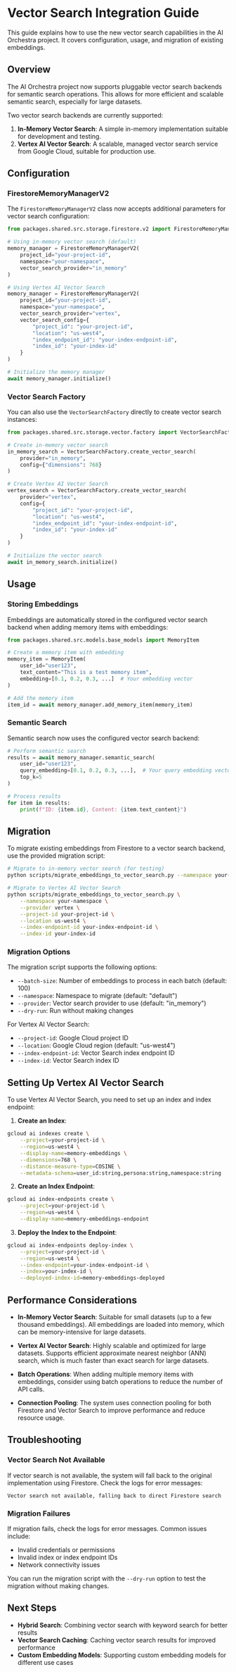 # Vector Search Integration Guide

This guide explains how to use the new vector search capabilities in the AI Orchestra project. It covers configuration, usage, and migration of existing embeddings.

## Overview

The AI Orchestra project now supports pluggable vector search backends for semantic search operations. This allows for more efficient and scalable semantic search, especially for large datasets.

Two vector search backends are currently supported:

1. **In-Memory Vector Search**: A simple in-memory implementation suitable for development and testing.
2. **Vertex AI Vector Search**: A scalable, managed vector search service from Google Cloud, suitable for production use.

## Configuration

### FirestoreMemoryManagerV2

The `FirestoreMemoryManagerV2` class now accepts additional parameters for vector search configuration:

```python
from packages.shared.src.storage.firestore.v2 import FirestoreMemoryManagerV2

# Using in-memory vector search (default)
memory_manager = FirestoreMemoryManagerV2(
    project_id="your-project-id",
    namespace="your-namespace",
    vector_search_provider="in_memory"
)

# Using Vertex AI Vector Search
memory_manager = FirestoreMemoryManagerV2(
    project_id="your-project-id",
    namespace="your-namespace",
    vector_search_provider="vertex",
    vector_search_config={
        "project_id": "your-project-id",
        "location": "us-west4",
        "index_endpoint_id": "your-index-endpoint-id",
        "index_id": "your-index-id"
    }
)

# Initialize the memory manager
await memory_manager.initialize()
```

### Vector Search Factory

You can also use the `VectorSearchFactory` directly to create vector search instances:

```python
from packages.shared.src.storage.vector.factory import VectorSearchFactory

# Create in-memory vector search
in_memory_search = VectorSearchFactory.create_vector_search(
    provider="in_memory",
    config={"dimensions": 768}
)

# Create Vertex AI Vector Search
vertex_search = VectorSearchFactory.create_vector_search(
    provider="vertex",
    config={
        "project_id": "your-project-id",
        "location": "us-west4",
        "index_endpoint_id": "your-index-endpoint-id",
        "index_id": "your-index-id"
    }
)

# Initialize the vector search
await in_memory_search.initialize()
```

## Usage

### Storing Embeddings

Embeddings are automatically stored in the configured vector search backend when adding memory items with embeddings:

```python
from packages.shared.src.models.base_models import MemoryItem

# Create a memory item with embedding
memory_item = MemoryItem(
    user_id="user123",
    text_content="This is a test memory item",
    embedding=[0.1, 0.2, 0.3, ...]  # Your embedding vector
)

# Add the memory item
item_id = await memory_manager.add_memory_item(memory_item)
```

### Semantic Search

Semantic search now uses the configured vector search backend:

```python
# Perform semantic search
results = await memory_manager.semantic_search(
    user_id="user123",
    query_embedding=[0.1, 0.2, 0.3, ...],  # Your query embedding vector
    top_k=5
)

# Process results
for item in results:
    print(f"ID: {item.id}, Content: {item.text_content}")
```

## Migration

To migrate existing embeddings from Firestore to a vector search backend, use the provided migration script:

```bash
# Migrate to in-memory vector search (for testing)
python scripts/migrate_embeddings_to_vector_search.py --namespace your-namespace --provider in_memory

# Migrate to Vertex AI Vector Search
python scripts/migrate_embeddings_to_vector_search.py \
    --namespace your-namespace \
    --provider vertex \
    --project-id your-project-id \
    --location us-west4 \
    --index-endpoint-id your-index-endpoint-id \
    --index-id your-index-id
```

### Migration Options

The migration script supports the following options:

- `--batch-size`: Number of embeddings to process in each batch (default: 100)
- `--namespace`: Namespace to migrate (default: "default")
- `--provider`: Vector search provider to use (default: "in_memory")
- `--dry-run`: Run without making changes

For Vertex AI Vector Search:

- `--project-id`: Google Cloud project ID
- `--location`: Google Cloud region (default: "us-west4")
- `--index-endpoint-id`: Vector Search index endpoint ID
- `--index-id`: Vector Search index ID

## Setting Up Vertex AI Vector Search

To use Vertex AI Vector Search, you need to set up an index and index endpoint:

1. **Create an Index**:

```bash
gcloud ai indexes create \
    --project=your-project-id \
    --region=us-west4 \
    --display-name=memory-embeddings \
    --dimensions=768 \
    --distance-measure-type=COSINE \
    --metadata-schema=user_id:string,persona:string,namespace:string
```

2. **Create an Index Endpoint**:

```bash
gcloud ai index-endpoints create \
    --project=your-project-id \
    --region=us-west4 \
    --display-name=memory-embeddings-endpoint
```

3. **Deploy the Index to the Endpoint**:

```bash
gcloud ai index-endpoints deploy-index \
    --project=your-project-id \
    --region=us-west4 \
    --index-endpoint=your-index-endpoint-id \
    --index=your-index-id \
    --deployed-index-id=memory-embeddings-deployed
```

## Performance Considerations

- **In-Memory Vector Search**: Suitable for small datasets (up to a few thousand embeddings). All embeddings are loaded into memory, which can be memory-intensive for large datasets.

- **Vertex AI Vector Search**: Highly scalable and optimized for large datasets. Supports efficient approximate nearest neighbor (ANN) search, which is much faster than exact search for large datasets.

- **Batch Operations**: When adding multiple memory items with embeddings, consider using batch operations to reduce the number of API calls.

- **Connection Pooling**: The system uses connection pooling for both Firestore and Vector Search to improve performance and reduce resource usage.

## Troubleshooting

### Vector Search Not Available

If vector search is not available, the system will fall back to the original implementation using Firestore. Check the logs for error messages:

```
Vector search not available, falling back to direct Firestore search
```

### Migration Failures

If migration fails, check the logs for error messages. Common issues include:

- Invalid credentials or permissions
- Invalid index or index endpoint IDs
- Network connectivity issues

You can run the migration script with the `--dry-run` option to test the migration without making changes.

## Next Steps

- **Hybrid Search**: Combining vector search with keyword search for better results
- **Vector Search Caching**: Caching vector search results for improved performance
- **Custom Embedding Models**: Supporting custom embedding models for different use cases
